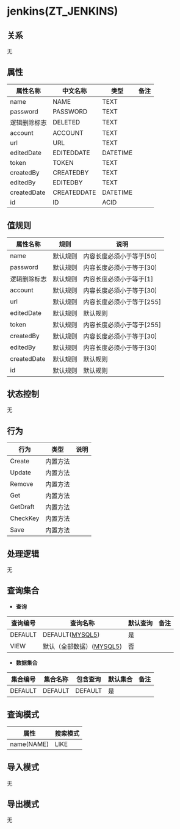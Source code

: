 # jenkins(ZT_JENKINS)

  

## 关系
无

## 属性

| 属性名称        |    中文名称    | 类型     |  备注  |
| --------   |------------| -----   |  -------- | 
|name|NAME|TEXT|&nbsp;|
|password|PASSWORD|TEXT|&nbsp;|
|逻辑删除标志|DELETED|TEXT|&nbsp;|
|account|ACCOUNT|TEXT|&nbsp;|
|url|URL|TEXT|&nbsp;|
|editedDate|EDITEDDATE|DATETIME|&nbsp;|
|token|TOKEN|TEXT|&nbsp;|
|createdBy|CREATEDBY|TEXT|&nbsp;|
|editedBy|EDITEDBY|TEXT|&nbsp;|
|createdDate|CREATEDDATE|DATETIME|&nbsp;|
|id|ID|ACID|&nbsp;|

## 值规则
| 属性名称    | 规则    |  说明  |
| --------   |------------| ----- | 
|name|默认规则|内容长度必须小于等于[50]|
|password|默认规则|内容长度必须小于等于[30]|
|逻辑删除标志|默认规则|内容长度必须小于等于[1]|
|account|默认规则|内容长度必须小于等于[30]|
|url|默认规则|内容长度必须小于等于[255]|
|editedDate|默认规则|默认规则|
|token|默认规则|内容长度必须小于等于[255]|
|createdBy|默认规则|内容长度必须小于等于[30]|
|editedBy|默认规则|内容长度必须小于等于[30]|
|createdDate|默认规则|默认规则|
|id|默认规则|默认规则|

## 状态控制

无


## 行为
| 行为    | 类型    |  说明  |
| --------   |------------| ----- | 
|Create|内置方法|&nbsp;|
|Update|内置方法|&nbsp;|
|Remove|内置方法|&nbsp;|
|Get|内置方法|&nbsp;|
|GetDraft|内置方法|&nbsp;|
|CheckKey|内置方法|&nbsp;|
|Save|内置方法|&nbsp;|

## 处理逻辑
无

## 查询集合

* **查询**

| 查询编号 | 查询名称       | 默认查询 |   备注|
| --------  | --------   | --------   | ----- |
|DEFAULT|DEFAULT([MYSQL5](../../appendix/query_MYSQL5.md#Jenkins_Default))|是|&nbsp;|
|VIEW|默认（全部数据）([MYSQL5](../../appendix/query_MYSQL5.md#Jenkins_View))|否|&nbsp;|

* **数据集合**

| 集合编号 | 集合名称   |  包含查询  | 默认集合 |   备注|
| --------  | --------   | -------- | --------   | ----- |
|DEFAULT|DEFAULT|DEFAULT|是|&nbsp;|

## 查询模式
| 属性      |    搜索模式     |
| --------   |------------|
|name(NAME)|LIKE|

## 导入模式
无


## 导出模式
无
